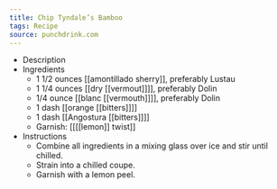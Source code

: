 ```yaml
---
title: Chip Tyndale’s Bamboo
tags: Recipe
source: punchdrink.com
---
```


- Description
- Ingredients
	- 1 1/2 ounces [[amontillado sherry]], preferably Lustau
	- 1 1/4 ounces [[dry [[vermout]]]], preferably Dolin
	- 1/4 ounce [[blanc [[vermouth]]]], preferably Dolin
	- 1 dash [[orange [[bitters]]]]
	- 1 dash [[Angostura [[bitters]]]]
	- Garnish: [[[[lemon]] twist]]
- Instructions
	- Combine all ingredients in a mixing glass over ice and stir until chilled.
	- Strain into a chilled coupe.
	- Garnish with a lemon peel.